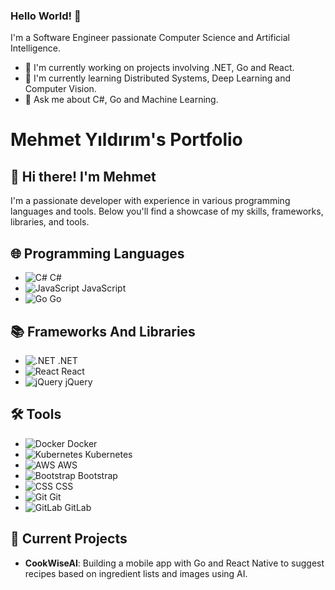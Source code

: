### Hello World! 👋

I'm a Software Engineer passionate Computer Science and Artificial Intelligence.

- 🔭 I'm currently working on projects involving .NET, Go and React.
- 🌱 I'm currently learning Distributed Systems, Deep Learning and Computer Vision.
- 💬 Ask me about C#, Go and Machine Learning.
# Mehmet Yıldırım's Portfolio

## 👋 Hi there! I'm Mehmet

I'm a passionate developer with experience in various programming languages and tools. Below you'll find a showcase of my skills, frameworks, libraries, and tools.

## 🌐 Programming Languages

- ![C#](https://github.com/tandpfun/skill-icons/blob/main/icons/CS.svg) C#
- ![JavaScript](https://raw.githubusercontent.com/github/explore/80688e429a7d4ef2fca1e82350fe8e3517d3494d/topics/javascript/javascript.png) JavaScript
- ![Go](https://github.com/tandpfun/skill-icons/blob/main/icons/GoLang.svg) Go

## 📚 Frameworks And Libraries

- ![.NET](https://github.com/tandpfun/skill-icons/blob/main/icons/DotNet.svg) .NET
- ![React](https://github.com/tandpfun/skill-icons/blob/main/icons/React-Dark.svg) React
- ![jQuery](https://github.com/tandpfun/skill-icons/blob/main/icons/JQuery.svg) jQuery

## 🛠️ Tools

- ![Docker](https://github.com/tandpfun/skill-icons/blob/main/icons/Docker.svg) Docker
- ![Kubernetes](https://github.com/tandpfun/skill-icons/blob/main/icons/Kubernetes.svg) Kubernetes
- ![AWS](https://github.com/tandpfun/skill-icons/blob/main/icons/AWS-Dark.svg) AWS
- ![Bootstrap](https://github.com/tandpfun/skill-icons/blob/main/icons/Bootstrap.svg) Bootstrap
- ![CSS](https://github.com/tandpfun/skill-icons/blob/main/icons/CSS.svg) CSS
- ![Git](https://github.com/tandpfun/skill-icons/blob/main/icons/Git.svg) Git
- ![GitLab](https://github.com/tandpfun/skill-icons/blob/main/icons/GitLab-Dark.svg) GitLab

## 🚀 Current Projects

- **CookWiseAI**: Building a mobile app with Go and React Native to suggest recipes based on ingredient lists and images using AI.

<!--
### My GitHub Stats 📈
![Anurag's GitHub stats](https://github-readme-stats.vercel.app/api?username=mehmetymw&show_icons=true&theme=radical)

